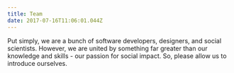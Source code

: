 ```yaml
---
title: Team
date: 2017-07-16T11:06:01.044Z
---
```

Put simply, we are a bunch of software developers, designers, and social scientists. However, we are united by something far greater than our knowledge and skills - our passion for social impact. So, please allow us to introduce ourselves.

